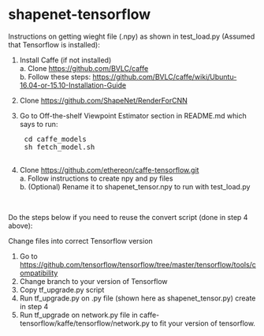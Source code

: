 # shapenet-tensorflow

Instructions on getting wieght file (.npy) as shown in test_load.py (Assumed that Tensorflow is installed):

1. Install Caffe (if not installed) <br />
	a. Clone https://github.com/BVLC/caffe <br />
  b. Follow these steps: https://github.com/BVLC/caffe/wiki/Ubuntu-16.04-or-15.10-Installation-Guide

2. Clone https://github.com/ShapeNet/RenderForCNN

3. Go to Off-the-shelf Viewpoint Estimator section in README.md which says to run: 
    
    <pre>
    cd caffe_models
    sh fetch_model.sh
    </pre>

4. Clone https://github.com/ethereon/caffe-tensorflow.git <br />
  a. Follow instructions to create npy and py files <br />
  b. (Optional) Rename it to shapenet_tensor.npy to run with test_load.py

<br />

Do the steps below if you need to reuse the convert script (done in step 4 above):

Change files into correct Tensorflow version
  1. Go to https://github.com/tensorflow/tensorflow/tree/master/tensorflow/tools/compatibility
  2. Change branch to your version of Tensorflow
  3. Copy tf_upgrade.py script
  4. Run tf_upgrade.py on .py file (shown here as shapenet_tensor.py) create in step 4
  5. Run tf_upgrade on network.py file in caffe-tensorflow/kaffe/tensorflow/network.py to fit your version of tensorflow.
  

